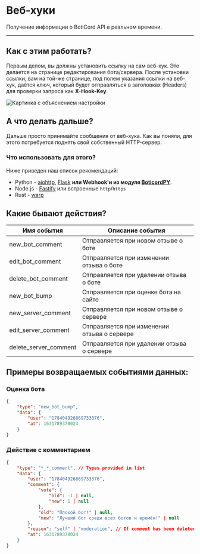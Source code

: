 # Веб-хуки

Получение информации о BotiCord API в реальном времени.
_____

## Как с этим работать?

Первым делом, вы должны установить ссылку на сам веб-хук. Это делается на странице редактирования бота/сервера. После установки ссылки, вам на той-же странице, под полем указания ссылки на веб-хук, даётся ключ, который будет отправляться в заголовках (Headers) для проверки запроса как **X-Hook-Key**.

![Картинка с объяснением настройки](https://media.discordapp.net/attachments/928734933814497343/944487720699441192/assets2F-MTA7c_niON-8K1DJnTo2F-MjiBik8Bs-fMOJgByRd2F-MjiCGt9_B_2DfWSioHg2Fimage.png)

## А что делать дальше?

Дальше просто принимайте сообщения от веб-хука. Как вы поняли, для этого потребуется поднять свой собственный HTTP-сервер.

### Что использовать для этого? 

Ниже приведен наш список рекомендаций:

* Python - [aiohttp](https://docs.aiohttp.org/en/stable/), [Flask](https://flask.palletsprojects.com/en/2.0.x/) **или Webhook'и из модуля [BoticordPY](https://py.boticord.top/)**.
* Node.js - [Fastify](https://www.fastify.io) или встроенные `http`/`https`
* Rust - [warp](https://github.com/seanmonstar/warp)

## Какие бывают действия?

|    Имя события     |              Описание события             |
|--------------------|-------------------------------------------|
|    new_bot_comment     |      Отправляется при новом отзыве о боте          |
|    edit_bot_comment    |     Отправляется при изменении отзыва о боте       |
|   delete_bot_comment   |     Отправляется при удалении отзыва о боте      |
|      new_bot_bump      |    Отправляется при оценке бота на сайте         |
|   new_server_comment   |    Отправляется при новом отзыве о сервере     |
|   edit_server_comment  |    Отправляется при изменении отзыва о сервере   |
|  delete_server_comment |     Отправляется при удалении отзыва о сервере   |

## Примеры возвращаемых событиями данных:

### Оценка бота

```json
{
    "type": "new_bot_bump",
    "data": {
        "user": "178404926869733376",
        "at": 1631789378024
    }
}
```

### Действие с комментарием

```json
{
    "type": "*_*_comment", // Types provided in list
    "data": {
        "user": "178404926869733376",
        "comment": {
            "vote": {
                "old": -1 | null,
                "new": 1 | null
            },
            "old": "Плохой бот!" | null,
            "new": "Лучший бот среди всех ботов и времён!" | null
        },
        "reason": "self" | "moderation", // If comment has been deleted
        "at": 1631789378024
    }
}
```

